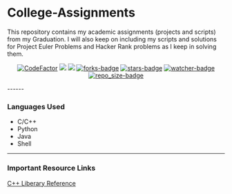 # College-Assignments
This repository contains my academic assignments (projects and scripts) from my Graduation. I will also keep on including my scripts and solutions for Project Euler Problems and Hacker Rank problems as I keep in solving them. 

<p align="center">
<a href="https://www.codefactor.io/repository/github/amannirala13/college-assignments"><img src="https://www.codefactor.io/repository/github/amannirala13/college-assignments/badge" alt="CodeFactor" /></a>
<a href="https://github.com/amannirala13/College-Assignments/issues"><img src="https://img.shields.io/github/issues/amannirala13/College-Assignments"></a>
<a href="https://github.com/amannirala13/College-Assignments/pulls"><img src="https://img.shields.io/github/issues-pr/amannirala13/College-Assignments"></a>  
<a href="https://github.com/amannirala13/College-Assignments/network/members"><img alt = "forks-badge" src="https://img.shields.io/github/forks/amannirala13/College-Assignments?color=blueviolet"></a>
<a href="https://github.com/amannirala13/College-Assignments/stargazers"><img alt = "stars-badge" src="https://img.shields.io/github/stars/amannirala13/College-Assignments?color=yellow"></a>
<a href="https://github.com/amannirala13/College-Assignments/watchers"><img alt="watcher-badge" src="https://img.shields.io/github/watchers/amannirala13/College-Assignments?color=teal"></a>
<a href="https://github.com/amannirala13/College-Assignments/archive/master.zip"><img alt = "repo_size-badge" src="https://img.shields.io/github/repo-size/amannirala13/College-Assignments"></a>
</p>
------

### Languages Used

- C/C++
- Python
- Java
- Shell

------

### Important Resource Links

[C++ Liberary Reference](http://www.cplusplus.com/reference/)


